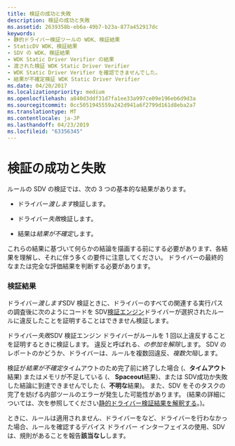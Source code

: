 ```yaml
---
title: 検証の成功と失敗
description: 検証の成功と失敗
ms.assetid: 2639358b-eb6a-49b7-b23a-877a452917dc
keywords:
- 静的ドライバー検証ツールの WDK、検証結果
- StaticDV WDK、検証結果
- SDV の WDK、検証結果
- WDK Static Driver Verifier の結果
- 渡された検証 WDK Static Driver Verifier
- WDK Static Driver Verifier を確認できませんでした。
- 結果が不確定検証 WDK Static Driver Verifier
ms.date: 04/20/2017
ms.localizationpriority: medium
ms.openlocfilehash: a840d3ddf31d7fa1ee33a997ce09e196eb6d9d3a
ms.sourcegitcommit: 0cc5051945559a242d941a6f2799d161d8eba2a7
ms.translationtype: MT
ms.contentlocale: ja-JP
ms.lasthandoff: 04/23/2019
ms.locfileid: "63356345"
---
```

# <a name="passing-and-failing-a-verification"></a>検証の成功と失敗


ルールの SDV の検証では、次の 3 つの基本的な結果があります。

-   ドライバー*渡します*検証します。

-   ドライバー*失敗*検証します。

-   結果は*結果が不確定*します。

これらの結果に基づいて何らかの結論を描画する前にする必要があります、各結果を理解し、それに伴う多くの要件に注意してください。 ドライバーの最終的なまたは完全な評価結果を判断する必要があります。

### <a name="span-idverificationresultsspanspan-idverificationresultsspanverification-results"></a><span id="verification_results"></span><span id="VERIFICATION_RESULTS"></span>検証結果

ドライバー*渡します*SDV 検証ときに、ドライバーのすべての関連する実行パスの調査後に次のようにコードを SDV[検証エンジン](verification-engine.md)ドライバーが選択されたルールに違反したことを証明することはできません検証します。

ドライバー*失敗*SDV 検証エンジン ドライバーがルールを 1 回以上違反することを証明するときに検証します。 違反と呼ばれる、*の参加を解除*します。 SDV のレポートのかどうか、ドライバーは、ルールを複数回違反、*複数欠陥*します。

検証が*結果が不確定*タイムアウトのため完了前に終了した場合 (、**タイムアウト**結果) またはメモリが不足している (、 **Spaceout**結果)、または SDV成功か失敗した結論に到達できませんでした (、**不明な**結果)。 また、SDV をそのタスクの完了を妨げる内部ツールのエラーが発生した可能性があります。 (結果の詳細については、次を参照してください[静的ドライバー検証結果を解釈する](interpreting-static-driver-verifier-results.md)。)。

ときに、ルールは適用されません、ドライバーをなど、ドライバーを行わなかった場合、ルールを確認するデバイス ドライバー インターフェイスの使用、SDV は、規則があることを報告**該当なし**します。

 

 





